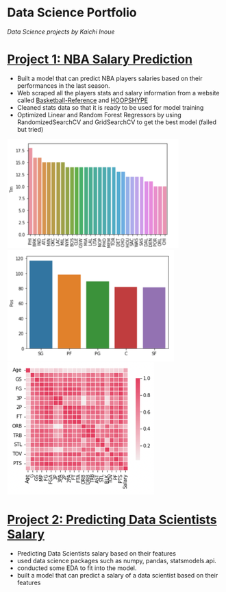 # Data Science Portfolio
*Data Science projects by Kaichi Inoue*

# [Project 1: NBA Salary Prediction](https://github.com/kaichiinoue/nba_salary_prediction)
- Built a model that can predict NBA players salaries based on their performances in the last season.
- Web scraped all the players stats and salary information from a website called [Basketball-Reference](https://www.basketball-reference.com/) and [HOOPSHYPE](https://hoopshype.com/salaries/players/2020-2021/)
- Cleaned stats data so that it is ready to be used for model training
- Optimized Linear and Random Forest Regressors by using RandomizedSearchCV and GridSearchCV to get the best model (failed but tried)

![](/images/graph1.png)
![](/images/graph2.png)
![](/images/graph3_defaultsize.png)

# [Project 2: Predicting Data Scientists Salary](https://github.com/kaichiinoue/ds_salary_project)
- Predicting Data Scientists salary based on their features
- used data science packages such as numpy, pandas, statsmodels.api.
- conducted some EDA to fit into the model.
- built a model that can predict a salary of a data scientist based on their features

